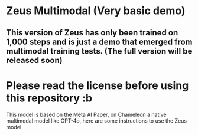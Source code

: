 # Zeus Multimodal (Very basic demo)
## This version of Zeus has only been trained on 1,000 steps and is just a demo that emerged from multimodal training tests. (The full version will be released soon)

# Please read the license before using this repository :b

This model is based on the Meta AI Paper, on Chameleon a native multimodal model like GPT-4o, here are some instructions to use the Zeus model
